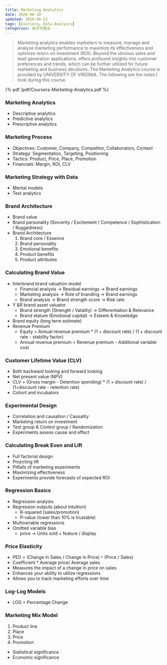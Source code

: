 ```yaml
---
title: Marketing Analytics
date: 2020-06-10
updated: 2020-06-22
tags: [Coursera, Data Analysis]
categories: 经济与商业
---
```


> Marketing analytics enables marketers to measure, manage and analyze marketing performance to maximize its effectiveness and optimize return on investment (ROI). Beyond the obvious sales and lead generation applications, offers profound insights into customer preferences and trends, which can be further utilized for future marketing and business decisions. The Marketing Analytics course is provided by UNIVERSITY OF VIRGINIA. The following are the notes I took during this course.  

<!--more-->

{%  pdf  /pdf/Coursera-Marketing-Analytics.pdf %}

### Marketing Analytics

- Descriptive analytics
- Predictive analytics
- Prescriptive analytics

### Marketing Process

- Objectives: Customer, Company, Competitor, Collaborators, Context
- Strategy: Segmentation, Targeting, Positioning
- Tactics: Product, Price, Place, Promotion
- Financials: Margin, ROI, CLV

### Marketing Strategy with Data

- Mental models
- Text analytics

### Brand Architecture

- Brand value
- Brand personality (Sincerity / Excitement / Competence / Sophistication / Ruggedness)
- Brand Architecture
  1. Brand core / Essence
  2. Brand personality
  3. Emotional benefits
  4. Product benefits
  5. Product attributes

### Calculating Brand Value

- Interbrand brand valuation model
  - Financial analysis -> Residual earnings -> Brand earnings
  - Marketing analysis -> Role of branding -> Brand earnings
  - Brand analysis -> Brand strength score -> Risk rate
- Y &R brand asset valuator
  - Brand strength (Strength / Vatality) -> Differentiation & Relevance
  - Brand stature (Emotional capital) -> Esteem & Knowledge
- Brand equity (long term estimate)
- Revenue Premium
  - Equity = Annual revenue premium \* (1 + discount rate) / (1 + discount rate - stability factor)
  - Annual revenue premium = Revenue premium - Additional variable cost

### Customer Lifetime Value (CLV)

- Both backward looking and forward looking
- Net present value (NPV)
- CLV = (Gross margin - Detention spending) \* (1 + discount rate) / (1+discount rate - retention rate)
- Cohort and incubators

### Experimental Design

- Correlation and causation / Causality
- Marketing return on investment
- Test group & Control group / Randomization
- Experiments assess cause and effect

### Calculating Break Even and Lift

- Full factorial design
- Projrcting lift
- Pitfalls of marketing experiments
- Maximizing effectiveness
- Experiments provide forecasts of expected ROI

### Regression Basics

- Regression analysis
- Regression outputs (about intuition)
  - R-squared (sales/promotion)
  - P-value (lower than 10% is trustable)
- Multivariable regressions
- Omitted variable bias
  - price -> Units sold + feature / display

### Price Elasticity

- PED = (Change in Sales / Change in Price) `*` (Price / Sales)
- Coefficient \* Average price/ Average sales
- Measures the impact of a change in price on sales
- Enhances your ability to utilize regressions
- Allows you to track marketing efforts over time

### Log-Log Models

- LOG = Percentage Change

### Marketing Mix Model

1. Product line
2. Place
3. Price
4. Promotion
- Statistical significance
- Economic significance
